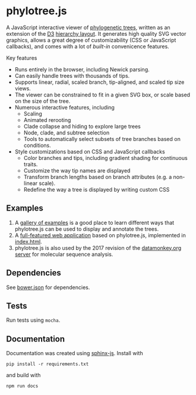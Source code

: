 # phylotree.js

A JavaScript interactive viewer of [phylogenetic trees](https://en.wikipedia.org/wiki/Phylogenetic_tree), written as an extension of the [D3](http://d3js.org) [hierarchy layout](https://github.com/mbostock/d3/wiki/Hierarchy-Layout). It generates high quality SVG vector graphics, allows a great degree of customizability (CSS or JavaScript callbacks), and comes with a lot of *built-in* convenicence features. 

Key features

* Runs entirely in the browser, including Newick parsing. 
* Can easily handle trees with thousands of tips.
* Supports linear, radial, scaled branch, tip-aligned, and scaled tip size views.
* The viewer can be constrained to fit in a given SVG box, or scale based on the size of the tree.
* Numerous interactive features, including
   * Scaling 
   * Animated rerooting
   * Clade collapse and hiding to explore large trees
   * Node, clade, and subtree selection
   * Tools to automatically select subsets of tree branches based on conditions.
* Style customizations based on CSS and JavaScript callbacks
   * Color branches and tips, including gradient shading for continuous traits. 
   * Customize the way tip names are displayed
   * Transform branch lengths based on branch attributes (e.g. a non-linear scale).
   * Redefine the way a tree is displayed by writing custom CSS
  

## Examples

1. A [gallery of examples](http://bl.ocks.org/spond) is a good place to learn different ways that phylotree.js can be used to display and annotate the trees. 
2. A [full-featured web application](http://veg.github.io/phylotree.js/index.html) based on phylotree.js, implemented in [index.html](index.html).
3. phylotree.js is also used by the 2017 revision of the [datamonkey.org server](http://datamonkey.org) for molecular sequence analysis. 

## Dependencies 

See [bower.json](bower.json) for dependencies. 

## Tests

Run tests using `mocha`.

## Documentation

Documentation was created using [sphinx-js](https://github.com/erikrose/sphinx-js). Install with

```
pip install -r requirements.txt
```

and build with

```
npm run docs
```